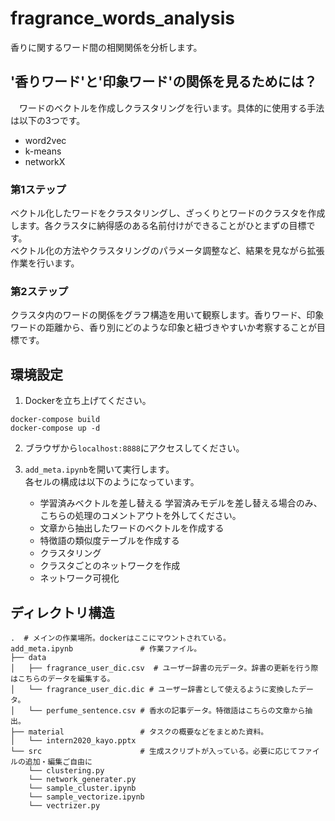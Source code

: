 # fragrance_words_analysis
香りに関するワード間の相関関係を分析します。

## '香りワード'と'印象ワード'の関係を見るためには？
　ワードのベクトルを作成しクラスタリングを行います。具体的に使用する手法は以下の3つです。
 - word2vec
 - k-means
 - networkX
 
### 第1ステップ
 ベクトル化したワードをクラスタリングし、ざっくりとワードのクラスタを作成します。各クラスタに納得感のある名前付けができることがひとまずの目標です。  
 ベクトル化の方法やクラスタリングのパラメータ調整など、結果を見ながら拡張作業を行います。

### 第2ステップ
 クラスタ内のワードの関係をグラフ構造を用いて観察します。香りワード、印象ワードの距離から、香り別にどのような印象と紐づきやすいか考察することが目標です。
 

## 環境設定
1. Dockerを立ち上げてください。

```
docker-compose build
docker-compose up -d
```

2. ブラウザから`localhost:8888`にアクセスしてください。

3. `add_meta.ipynb`を開いて実行します。  
    各セルの構成は以下のようになっています。
    - 学習済みベクトルを差し替える
        学習済みモデルを差し替える場合のみ、こちらの処理のコメントアウトを外してください。
    - 文章から抽出したワードのベクトルを作成する
    - 特徴語の類似度テーブルを作成する
    - クラスタリング
    - クラスタごとのネットワークを作成
    - ネットワーク可視化
    
## ディレクトリ構造
```
.  # メインの作業場所。dockerはここにマウントされている。
add_meta.ipynb               # 作業ファイル。
├── data
│   ├── fragrance_user_dic.csv  # ユーザー辞書の元データ。辞書の更新を行う際はこちらのデータを編集する。
│   └── fragrance_user_dic.dic # ユーザー辞書として使えるように変換したデータ。
│   └── perfume_sentence.csv # 香水の記事データ。特徴語はこちらの文章から抽出。
├── material                 # タスクの概要などをまとめた資料。
│   └── intern2020_kayo.pptx
└── src                      # 生成スクリプトが入っている。必要に応じてファイルの追加・編集ご自由に
    └── clustering.py
    └── network_generater.py
    └── sample_cluster.ipynb
    └── sample_vectorize.ipynb
    └── vectrizer.py

```